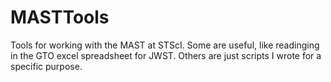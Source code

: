 # MASTTools
Tools for working with the MAST at STScI.
Some are useful, like readinging in the GTO excel spreadsheet for JWST.
Others are just scripts I wrote for a specific purpose. 
